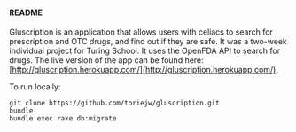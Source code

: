 #### README

Gluscription is an application that allows users with celiacs to search for prescription and OTC drugs, and find out if they are safe. It was a two-week individual project for Turing School. It uses the OpenFDA API to search for drugs. The live version of the app can be found here: [http://gluscription.herokuapp.com/](http://gluscription.herokuapp.com/).

To run locally:

`git clone https://github.com/toriejw/gluscription.git`  
`bundle`  
`bundle exec rake db:migrate`  
